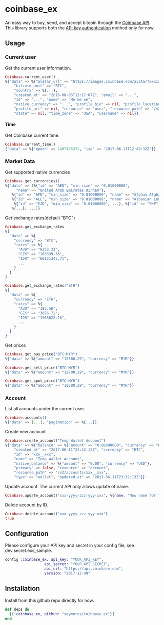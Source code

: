# coinbase_ex

An easy way to buy, send, and accept bitcoin through the [Coinbase API](https://developers.coinbase.com).
This library supports both the [API key authentication](https://developers.coinbase.com/docs/wallet/api-key-authentication) method only for now.

## Usage

### Current user
Get the current user information.

```elixir
Coinbase.current_user()
%{"data" => %{"avatar_url" => "https://images.coinbase.com/avatar?xxxxx",
    "bitcoin_unit" => "BTC",
    "country" => %{...},
    "created_at" => "2016-08-03T13:17:07Z", "email" => "...",
    "id" => "...", "name" => "Me me me",
    "native_currency" => "...", "profile_bio" => nil, "profile_location" => nil,
    "profile_url" => nil, "resource" => "user", "resource_path" => "/v2/user",
    "state" => nil, "time_zone" => "USA", "username" => nil}}
```

#### Time
Get Coinbase current time.

```elixir
Coinbase.current_time()
{"data" => %{"epoch" => 1497185372, "iso" => "2017-06-11T12:49:32Z"}}
```

### Market Data

Get supported native currencies

```elixir
Coinbase.get_currencies()
%{"data" => [%{"id" => "AED", "min_size" => "0.01000000",
     "name" => "United Arab Emirates Dirham"},
   %{"id" => "AFN", "min_size" => "0.01000000", "name" => "Afghan Afghani"},
   %{"id" => "ALL", "min_size" => "0.01000000", "name" => "Albanian Lek"},
    %{"id" => "FJD", "min_size" => "0.01000000", ...}, %{"id" => "FKP", ...},
   %{...}, ...]}
```

Get exchange rates(default "BTC")

```elixir
Coinbase.get_exchange_rates
%{
  "data" => %{
    "currency" => "BTC",
    "rates" => %{
      "AUD" => "6233.31",
      "CZK" => "103339.36",
      "IDR" => "66121345.71",
      ...
    }
  }
}

Coinbase.get_exchange_rates("ETH")
%{
  "data" => %{
    "currency" => "ETH",
    "rates" => %{
      "AUD" => "185.58",
      "CZK" => "3076.72",
      "IDR" => "1968628.16",
      ...
    }
  }
}
```

Get prices

```elixir
Coinbase.get_buy_price("BTC-MYR")
%{"data" => %{"amount" => "12500.29", "currency" => "MYR"}}

Coinbase.get_sell_price("BTC-MYR")
%{"data" => %{"amount" => "12700.29", "currency" => "MYR"}}

Coinbase.get_spot_price("BTC-MYR")
%{"data" => %{"amount" => "12600.29", "currency" => "MYR"}}
```

### Account

List all accounts under the current user.

```elixir
Coinbase.accounts()
%{"data" => [...], "pagination" => %{...}}
```

Create new account

```elixir
Coinbase.create_account("Temp Wallet Account")
%{"data" => %{"balance" => %{"amount" => "0.00000000", "currency" => "BTC"},
    "created_at" => "2017-06-11T23:32:13Z", "currency" => "BTC",
    "id" => "xxx__xxx",
    "name" => "Temp Wallet Account",
    "native_balance" => %{"amount" => "0.00", "currency" => "USD"},
    "primary" => false, "resource" => "account",
    "resource_path" => "/v2/accounts/xxx__xxx",
    "type" => "wallet", "updated_at" => "2017-06-11T23:32:13Z"}}
```

Update account.
The current API only allows update of name.

```elixir
Coinbase.update_account("xxx-yyyy-zzz-yyy-xxx", %{name: "New name for the account"})
```

Delete account by ID.

```elixir
Coinbase.delete_account("xxx-yyyy-zzz-yyy-xxx")
true
```

## Configuration
Please configure your API key and secret in your config file, see dev.secret.exs_sample.

```elixir
config :coinbase_ex, api_key: "YOUR_API_KEY",
                  api_secret: "YOUR_API_SECRET",
                  api_url: "https://api.coinbase.com",
                  version: "2017-12-08"
```

## Installation
Install from this github repo directly for now.

```elixir
def deps do
  [{:coinbase_ex, github: "seymores/coinbase_ex"}]
end
```

